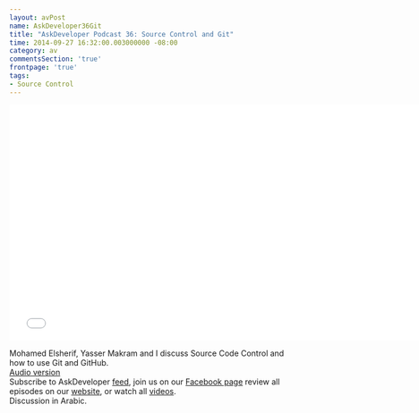 ```yaml
---
layout: avPost
name: AskDeveloper36Git
title: "AskDeveloper Podcast 36: Source Control and Git"
time: 2014-09-27 16:32:00.003000000 -08:00
category: av
commentsSection: 'true'
frontpage: 'true'
tags: 
- Source Control
---
```


<iframe width="750" height="422" src="//www.youtube.com/embed/u5D--Mgw1M0" frameborder="0" allowfullscreen></iframe>

Mohamed Elsherif, Yasser Makram and I discuss Source Code Control and how to use Git and GitHub.  
[Audio version](https://soundcloud.com/askdeveloper/ep36-source-control-and-git)  
Subscribe to AskDeveloper [feed](http://feeds.feedburner.com/Askdeveloper), join us on our [Facebook page](https://www.facebook.com/askdeveloper) review all episodes on our [website](http://www.askdeveloper.com/), or watch all [videos](https://www.youtube.com/user/bashmohandes/).  
Discussion in Arabic.  